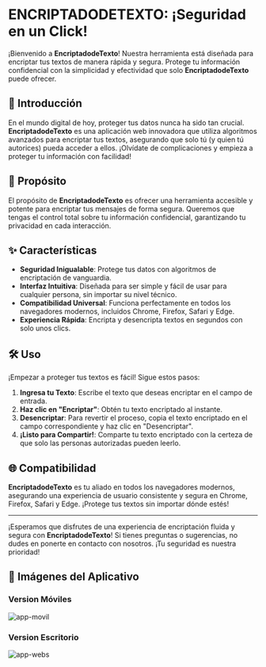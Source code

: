 # ENCRIPTADODETEXTO: ¡Seguridad en un Click!

¡Bienvenido a **EncriptadodeTexto**! Nuestra herramienta está diseñada para encriptar tus textos de manera rápida y segura. Protege tu información confidencial con la simplicidad y efectividad que solo **EncriptadodeTexto** puede ofrecer.

## 🚀 Introducción

En el mundo digital de hoy, proteger tus datos nunca ha sido tan crucial. **EncriptadodeTexto** es una aplicación web innovadora que utiliza algoritmos avanzados para encriptar tus textos, asegurando que solo tú (y quien tú autorices) pueda acceder a ellos. ¡Olvídate de complicaciones y empieza a proteger tu información con facilidad!

## 🎯 Propósito

El propósito de **EncriptadodeTexto** es ofrecer una herramienta accesible y potente para encriptar tus mensajes de forma segura. Queremos que tengas el control total sobre tu información confidencial, garantizando tu privacidad en cada interacción.

## ✨ Características

* **Seguridad Inigualable**: Protege tus datos con algoritmos de encriptación de vanguardia.
* **Interfaz Intuitiva**: Diseñada para ser simple y fácil de usar para cualquier persona, sin importar su nivel técnico.
* **Compatibilidad Universal**: Funciona perfectamente en todos los navegadores modernos, incluidos Chrome, Firefox, Safari y Edge.
* **Experiencia Rápida**: Encripta y desencripta textos en segundos con solo unos clics.

## 🛠️ Uso

¡Empezar a proteger tus textos es fácil! Sigue estos pasos:

1. **Ingresa tu Texto**: Escribe el texto que deseas encriptar en el campo de entrada.
2. **Haz clic en "Encriptar"**: Obtén tu texto encriptado al instante.
3. **Desencriptar**: Para revertir el proceso, copia el texto encriptado en el campo correspondiente y haz clic en "Desencriptar".
4. **¡Listo para Compartir!**: Comparte tu texto encriptado con la certeza de que solo las personas autorizadas pueden leerlo.

## 🌐 Compatibilidad

**EncriptadodeTexto** es tu aliado en todos los navegadores modernos, asegurando una experiencia de usuario consistente y segura en Chrome, Firefox, Safari y Edge. ¡Protege tus textos sin importar dónde estés!

---

¡Esperamos que disfrutes de una experiencia de encriptación fluida y segura con **EncriptadodeTexto**! Si tienes preguntas o sugerencias, no dudes en ponerte en contacto con nosotros. ¡Tu seguridad es nuestra prioridad!

## 📸 Imágenes del Aplicativo
### Version Móviles
![app-movil](https://github.com/user-attachments/assets/a4e6b7d6-4967-41bb-814f-7697e098f9ec)

### Version Escritorio
![app-webs](https://github.com/user-attachments/assets/36ac6e29-5ef6-4f61-9c2d-fde0c2e4805a)


